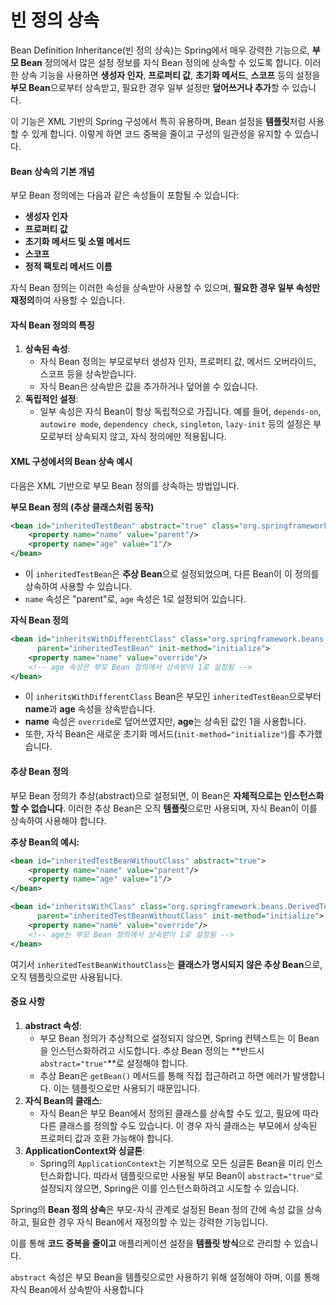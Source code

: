 # 빈 정의 상속

Bean Definition Inheritance(빈 정의 상속)는 Spring에서 매우 강력한 기능으로, **부모 Bean** 정의에서 많은 설정 정보를 자식 Bean 정의에 상속할 수 있도록 합니다. 이러한 상속 기능을 사용하면 **생성자 인자**, **프로퍼티 값**, **초기화 메서드**, **스코프** 등의 설정을 **부모 Bean**으로부터 상속받고, 필요한 경우 일부 설정만 **덮어쓰거나 추가**할 수 있습니다.

이 기능은 XML 기반의 Spring 구성에서 특히 유용하며, Bean 설정을 **템플릿**처럼 사용할 수 있게 합니다. 이렇게 하면 코드 중복을 줄이고 구성의 일관성을 유지할 수 있습니다.

#### **Bean 상속의 기본 개념**

부모 Bean 정의에는 다음과 같은 속성들이 포함될 수 있습니다:

* **생성자 인자**
* **프로퍼티 값**
* **초기화 메서드 및 소멸 메서드**
* **스코프**
* **정적 팩토리 메서드 이름**

자식 Bean 정의는 이러한 속성을 상속받아 사용할 수 있으며, **필요한 경우 일부 속성만 재정의**하여 사용할 수 있습니다.

#### **자식 Bean 정의의 특징**

1. **상속된 속성**:
   * 자식 Bean 정의는 부모로부터 생성자 인자, 프로퍼티 값, 메서드 오버라이드, 스코프 등을 상속받습니다.
   * 자식 Bean은 상속받은 값을 추가하거나 덮어쓸 수 있습니다.
2. **독립적인 설정**:
   * 일부 속성은 자식 Bean이 항상 독립적으로 가집니다. 예를 들어, `depends-on`, `autowire mode`, `dependency check`, `singleton`, `lazy-init` 등의 설정은 부모로부터 상속되지 않고, 자식 정의에만 적용됩니다.

#### **XML 구성에서의 Bean 상속 예시**

다음은 XML 기반으로 부모 Bean 정의를 상속하는 방법입니다.

**부모 Bean 정의 (추상 클래스처럼 동작)**

```xml
<bean id="inheritedTestBean" abstract="true" class="org.springframework.beans.TestBean">
    <property name="name" value="parent"/>
    <property name="age" value="1"/>
</bean>
```

* 이 `inheritedTestBean`은 **추상 Bean**으로 설정되었으며, 다른 Bean이 이 정의를 상속하여 사용할 수 있습니다.
* `name` 속성은 "parent"로, `age` 속성은 1로 설정되어 있습니다.

**자식 Bean 정의**

```xml
<bean id="inheritsWithDifferentClass" class="org.springframework.beans.DerivedTestBean"
      parent="inheritedTestBean" init-method="initialize">
    <property name="name" value="override"/>
    <!-- age 속성은 부모 Bean 정의에서 상속받아 1로 설정됨 -->
</bean>
```

* 이 `inheritsWithDifferentClass` Bean은 부모인 `inheritedTestBean`으로부터 **name**과 **age** 속성을 상속받습니다.
* **name** 속성은 `override`로 덮어쓰였지만, **age**는 상속된 값인 1을 사용합니다.
* 또한, 자식 Bean은 새로운 초기화 메서드(`init-method="initialize"`)를 추가했습니다.

#### **추상 Bean 정의**

부모 Bean 정의가 추상(abstract)으로 설정되면, 이 Bean은 **자체적으로는 인스턴스화할 수 없습니다**. 이러한 추상 Bean은 오직 **템플릿**으로만 사용되며, 자식 Bean이 이를 상속하여 사용해야 합니다.

**추상 Bean의 예시:**

```xml
<bean id="inheritedTestBeanWithoutClass" abstract="true">
    <property name="name" value="parent"/>
    <property name="age" value="1"/>
</bean>

<bean id="inheritsWithClass" class="org.springframework.beans.DerivedTestBean"
      parent="inheritedTestBeanWithoutClass" init-method="initialize">
    <property name="name" value="override"/>
    <!-- age는 부모 Bean 정의에서 상속받아 1로 설정됨 -->
</bean>
```

여기서 `inheritedTestBeanWithoutClass`는 **클래스가 명시되지 않은 추상 Bean**으로, 오직 템플릿으로만 사용됩니다.

#### **중요 사항**

1. **abstract 속성**:
   * 부모 Bean 정의가 추상적으로 설정되지 않으면, Spring 컨텍스트는 이 Bean을 인스턴스화하려고 시도합니다. 추상 Bean 정의는 \*\*반드시 `abstract="true"`\*\*로 설정해야 합니다.
   * 추상 Bean은 `getBean()` 메서드를 통해 직접 접근하려고 하면 에러가 발생합니다. 이는 템플릿으로만 사용되기 때문입니다.
2. **자식 Bean의 클래스**:
   * 자식 Bean은 부모 Bean에서 정의된 클래스를 상속할 수도 있고, 필요에 따라 다른 클래스를 정의할 수도 있습니다. 이 경우 자식 클래스는 부모에서 상속된 프로퍼티 값과 호환 가능해야 합니다.
3. **ApplicationContext와 싱글톤**:
   * Spring의 `ApplicationContext`는 기본적으로 모든 싱글톤 Bean을 미리 인스턴스화합니다. 따라서 템플릿으로만 사용될 부모 Bean이 `abstract="true"`로 설정되지 않으면, Spring은 이를 인스턴스화하려고 시도할 수 있습니다.

Spring의 **Bean 정의 상속**은 부모-자식 관계로 설정된 Bean 정의 간에 속성 값을 상속하고, 필요한 경우 자식 Bean에서 재정의할 수 있는 강력한 기능입니다.

이를 통해 **코드 중복을 줄이고** 애플리케이션 설정을 **템플릿 방식**으로 관리할 수 있습니다.

`abstract` 속성은 부모 Bean을 템플릿으로만 사용하기 위해 설정해야 하며, 이를 통해 자식 Bean에서 상속받아 사용합니다

